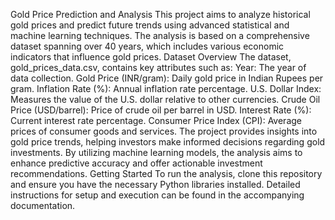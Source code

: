 Gold Price Prediction and Analysis
This project aims to analyze historical gold prices and predict future trends using advanced statistical and machine learning techniques. The analysis is based on a comprehensive dataset spanning over 40 years, which includes various economic indicators that influence gold prices.
Dataset Overview
The dataset, gold_prices_data.csv, contains key attributes such as:
Year: The year of data collection.
Gold Price (INR/gram): Daily gold price in Indian Rupees per gram.
Inflation Rate (%): Annual inflation rate percentage.
U.S. Dollar Index: Measures the value of the U.S. dollar relative to other currencies.
Crude Oil Price (USD/barrel): Price of crude oil per barrel in USD.
Interest Rate (%): Current interest rate percentage.
Consumer Price Index (CPI): Average prices of consumer goods and services.
The project provides insights into gold price trends, helping investors make informed decisions regarding gold investments. By utilizing machine learning models, the analysis aims to enhance predictive accuracy and offer actionable investment recommendations.
Getting Started
To run the analysis, clone this repository and ensure you have the necessary Python libraries installed. Detailed instructions for setup and execution can be found in the accompanying documentation.
